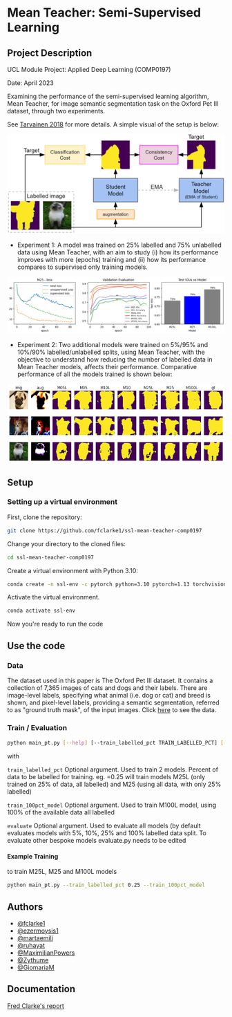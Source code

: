
# Mean Teacher: Semi-Supervised Learning

## Project Description

UCL Module Project: Applied Deep Learning (COMP0197)

Date: April 2023

Examining the performance of the semi-supervised learning algorithm, Mean Teacher, for image semantic segmentation task on the Oxford Pet III dataset, through two experiments. 

See [Tarvainen 2018](https://arxiv.org/abs/1703.01780) for more details. A simple visual of the setup is below:

![Project Logo](./report/fig_meanteacher.png)

- Experiment 1: A model was trained on 25% labelled and 75% unlabelled data using Mean Teacher, with an aim to study (i) how its performance improves with more (epochs) training and (ii) how its performance compares to supervised only training models.

![Project Logo](./report/fig_25_evaluation.png)

- Experiment 2: Two additional models were trained on 5%/95% and 10%/90% labelled/unlabelled splits, using Mean Teacher, with the objective to understand how reducing the number of labelled data in Mean Teacher models, affects their performance. Comparative performance of all the models trained is shown below:

![Project Logo](./report/fig_dataloader_model.png)


## Setup

### Setting up a virtual environment
First, clone the repository:

```bash
git clone https://github.com/fclarke1/ssl-mean-teacher-comp0197
```

Change your directory to the cloned files:

```bash
cd ssl-mean-teacher-comp0197
```

Create a virtual environment with Python 3.10:

```bash
conda create -n ssl-env -c pytorch python=3.10 pytorch=1.13 torchvision=0.14
```

Activate the virtual environment.

```bash
conda activate ssl-env
```

Now you're ready to run the code
    
## Use the code

### Data

The dataset used in this paper is The Oxford Pet III dataset. It contains a collection of 7,365 images of cats and dogs and their labels. There are image-level labels, specifying what animal (i.e. dog or cat) and breed is shown, and pixel-level
labels, providing a semantic segmentation, referred to as "ground truth mask", of the input images. Click [here](https://www.robots.ox.ac.uk/~vgg/data/pets/) to see the data.

### Train / Evaluation

```bash
python main_pt.py [--help] [--train_labelled_pct TRAIN_LABELLED_PCT] [--train_100pct_model] [--evaluate]
```
with

`train_labelled_pct`
Optional argument. Used to train 2 models. Percent of data to be labelled for training. eg. =0.25 will train models M25L (only trained on 25% of data, all labelled) and M25 (using all data, with only 25% labelled)

`train_100pct_model` Optional argument. Used to train M100L model, using 100% of the available data all labelled

`evaluate` Optional argument. Used to evaluate all models (by default evaluates models with 5%, 10%, 25% and 100% labelled data split. To evaluate other bespoke models evaluate.py needs to be edited

#### Example Training
to train M25L, M25 and M100L models
```bash
python main_pt.py --train_labelled_pct 0.25 --train_100pct_model
```

## Authors

- [@fclarke1](https://github.com/fclarke1)
- [@ezermoysis1](https://github.com/ezermoysis1)
- [@martaemili](https://github.com/martaemili)
- [@ruhayat](https://github.com/ruhayat)
- [@MaximilianPowers](https://github.com/MaximilianPowers)
- [@Zythume](https://github.com/Zythume)
- [@GiomariaM](https://github.com/GiomariaM)


## Documentation
[Fred Clarke's report](https://github.com/fclarke1/ssl-mean-teacher-comp0197/blob/main/report_cw2_22197823.pdf)